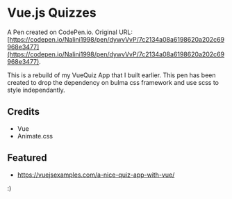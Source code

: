 # Vue.js Quizzes

A Pen created on CodePen.io. Original URL: [https://codepen.io/Nalini1998/pen/dywvVvP/7c2134a08a6198620a202c69968e3477](https://codepen.io/Nalini1998/pen/dywvVvP/7c2134a08a6198620a202c69968e3477).

This is a rebuild of my VueQuiz App that I built earlier. This pen has been created to drop the dependency on bulma css framework and use scss to style independantly.

## Credits

 - Vue
 - Animate.css

## Featured

* https://vuejsexamples.com/a-nice-quiz-app-with-vue/

:)


